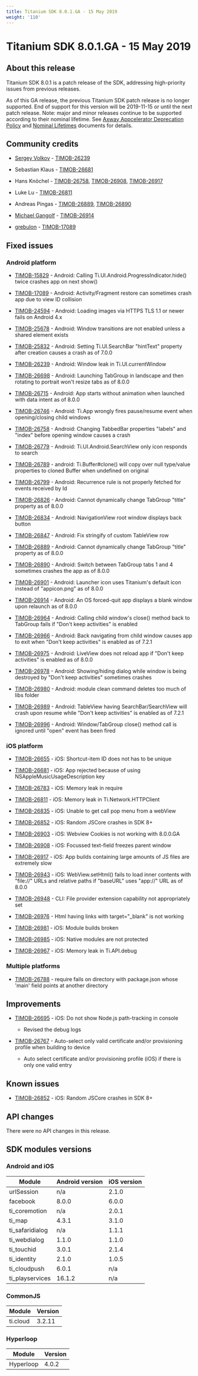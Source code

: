 ```yaml
---
title: Titanium SDK 8.0.1.GA - 15 May 2019
weight: '110'
---
```


# Titanium SDK 8.0.1.GA - 15 May 2019

## About this release

Titanium SDK 8.0.1 is a patch release of the SDK, addressing high-priority issues from previous releases.

As of this GA release, the previous Titanium SDK patch release is no longer supported. End of support for this version will be 2019-11-15 or until the next patch release. Note: major and minor releases continue to be supported according to their nominal lifetime. See [Axway Appcelerator Deprecation Policy](/guide/AMPLIFY_Appcelerator_Services_Overview/Axway_Appcelerator_Deprecation_Policy/) and [Nominal Lifetimes](#undefined) documents for details.

## Community credits

* [Sergey Volkov](https://github.com/drauggres) - [TIMOB-26239](https://jira.appcelerator.org/browse/TIMOB-26239)

* Sebastian Klaus - [TIMOB-26681](https://jira.appcelerator.org/browse/TIMOB-26681)

* Hans Knöchel - [TIMOB-26758](https://jira.appcelerator.org/browse/TIMOB-26758), [TIMOB-26908](https://jira.appcelerator.org/browse/TIMOB-26908), [TIMOB-26917](https://jira.appcelerator.org/browse/TIMOB-26917)

* Luke Lu - [TIMOB-26811](https://jira.appcelerator.org/browse/TIMOB-26811)

* Andreas Pingas - [TIMOB-26889](https://jira.appcelerator.org/browse/TIMOB-26889), [TIMOB-26890](https://jira.appcelerator.org/browse/TIMOB-26890)

* [Michael Gangolf](https://github.com/m1ga) - [TIMOB-26914](https://jira.appcelerator.org/browse/TIMOB-26914)

* [grebulon](https://github.com/grebulon) - [TIMOB-17089](https://jira.appcelerator.org/browse/TIMOB-17089)

## Fixed issues

### Android platform

* [TIMOB-15829](https://jira.appcelerator.org/browse/TIMOB-15829) - Android: Calling Ti.UI.Android.ProgressIndicator.hide() twice crashes app on next show()

* [TIMOB-17089](https://jira.appcelerator.org/browse/TIMOB-17089) - Android: Activity/Fragment restore can sometimes crash app due to view ID collision

* [TIMOB-24594](https://jira.appcelerator.org/browse/TIMOB-24594) - Android: Loading images via HTTPS TLS 1.1 or newer fails on Android 4.x

* [TIMOB-25678](https://jira.appcelerator.org/browse/TIMOB-25678) - Android: Window transitions are not enabled unless a shared element exists

* [TIMOB-25832](https://jira.appcelerator.org/browse/TIMOB-25832) - Android: Setting Ti.UI.SearchBar "hintText" property after creation causes a crash as of 7.0.0

* [TIMOB-26239](https://jira.appcelerator.org/browse/TIMOB-26239) - Android: Window leak in Ti.UI.currentWindow

* [TIMOB-26698](https://jira.appcelerator.org/browse/TIMOB-26698) - Android: Launching TabGroup in landscape and then rotating to portrait won't resize tabs as of 8.0.0

* [TIMOB-26715](https://jira.appcelerator.org/browse/TIMOB-26715) - Android: App starts without animation when launched with data intent as of 8.0.0

* [TIMOB-26746](https://jira.appcelerator.org/browse/TIMOB-26746) - Android: Ti.App wrongly fires pause/resume event when opening/closing child windows

* [TIMOB-26758](https://jira.appcelerator.org/browse/TIMOB-26758) - Android: Changing TabbedBar properties "labels" and "index" before opening window causes a crash

* [TIMOB-26779](https://jira.appcelerator.org/browse/TIMOB-26779) - Android: Ti.UI.Android.SearchView only icon responds to search

* [TIMOB-26789](https://jira.appcelerator.org/browse/TIMOB-26789) - android: Ti.Buffer#clone() will copy over null type/value properties to cloned Buffer when undefined on original

* [TIMOB-26799](https://jira.appcelerator.org/browse/TIMOB-26799) - Android: Recurrence rule is not properly fetched for events received by Id

* [TIMOB-26826](https://jira.appcelerator.org/browse/TIMOB-26826) - Android: Cannot dynamically change TabGroup "title" property as of 8.0.0

* [TIMOB-26834](https://jira.appcelerator.org/browse/TIMOB-26834) - Android: NavigationView root window displays back button

* [TIMOB-26847](https://jira.appcelerator.org/browse/TIMOB-26847) - Android: Fix stringify of custom TableView row

* [TIMOB-26889](https://jira.appcelerator.org/browse/TIMOB-26889) - Android: Cannot dynamically change TabGroup "title" property as of 8.0.0

* [TIMOB-26890](https://jira.appcelerator.org/browse/TIMOB-26890) - Android: Switch between TabGroup tabs 1 and 4 sometimes crashes the app as of 8.0.0

* [TIMOB-26901](https://jira.appcelerator.org/browse/TIMOB-26901) - Android: Launcher icon uses Titanium's default icon instead of "appicon.png" as of 8.0.0

* [TIMOB-26914](https://jira.appcelerator.org/browse/TIMOB-26914) - Android: An OS forced-quit app displays a blank window upon relaunch as of 8.0.0

* [TIMOB-26964](https://jira.appcelerator.org/browse/TIMOB-26964) - Android: Calling child window's close() method back to TabGroup fails if "Don't keep activities" is enabled

* [TIMOB-26966](https://jira.appcelerator.org/browse/TIMOB-26966) - Android: Back navigating from child window causes app to exit when "Don't keep activities" is enabled as of 7.2.1

* [TIMOB-26975](https://jira.appcelerator.org/browse/TIMOB-26975) - Android: LiveView does not reload app if "Don't keep activities" is enabled as of 8.0.0

* [TIMOB-26978](https://jira.appcelerator.org/browse/TIMOB-26978) - Android: Showing/hiding dialog while window is being destroyed by "Don't keep activities" sometimes crashes

* [TIMOB-26980](https://jira.appcelerator.org/browse/TIMOB-26980) - Android: module clean command deletes too much of libs folder

* [TIMOB-26989](https://jira.appcelerator.org/browse/TIMOB-26989) - Android: TableView having SearchBar/SearchView will crash upon resume while "Don't keep activities" is enabled as of 7.2.1

* [TIMOB-26996](https://jira.appcelerator.org/browse/TIMOB-26996) - Android: Window/TabGroup close() method call is ignored until "open" event has been fired

### iOS platform

* [TIMOB-26655](https://jira.appcelerator.org/browse/TIMOB-26655) - iOS: Shortcut-item ID does not has to be unique

* [TIMOB-26681](https://jira.appcelerator.org/browse/TIMOB-26681) - iOS: App rejected because of using NSAppleMusicUsageDescription key

* [TIMOB-26783](https://jira.appcelerator.org/browse/TIMOB-26783) - iOS: Memory leak in require

* [TIMOB-26811](https://jira.appcelerator.org/browse/TIMOB-26811) - iOS: Memory leak in Ti.Network.HTTPClient

* [TIMOB-26835](https://jira.appcelerator.org/browse/TIMOB-26835) - iOS: Unable to get call pop menu from a webView

* [TIMOB-26852](https://jira.appcelerator.org/browse/TIMOB-26852) - iOS: Random JSCore crashes in SDK 8+

* [TIMOB-26903](https://jira.appcelerator.org/browse/TIMOB-26903) - iOS: Webview Cookies is not working with 8.0.0.GA

* [TIMOB-26908](https://jira.appcelerator.org/browse/TIMOB-26908) - iOS: Focussed text-field freezes parent window

* [TIMOB-26917](https://jira.appcelerator.org/browse/TIMOB-26917) - iOS: App builds containing large amounts of JS files are extremely slow

* [TIMOB-26943](https://jira.appcelerator.org/browse/TIMOB-26943) - iOS: WebView.setHtml() fails to load inner contents with "file://" URLs and relative paths if "baseURL" uses "app://" URL as of 8.0.0

* [TIMOB-26948](https://jira.appcelerator.org/browse/TIMOB-26948) - CLI: File provider extension capability not appropriately set

* [TIMOB-26976](https://jira.appcelerator.org/browse/TIMOB-26976) - Html having links with target="\_blank" is not working

* [TIMOB-26981](https://jira.appcelerator.org/browse/TIMOB-26981) - iOS: Module builds broken

* [TIMOB-26985](https://jira.appcelerator.org/browse/TIMOB-26985) \- iOS: Native modules are not protected

* [TIMOB-26967](https://jira.appcelerator.org/browse/TIMOB-26967) - iOS: Memory leak in Ti.API.debug

### Multiple platforms

* [TIMOB-26788](https://jira.appcelerator.org/browse/TIMOB-26788) - require fails on directory with package.json whose 'main' field points at another directory

## Improvements

* [TIMOB-26695](https://jira.appcelerator.org/browse/TIMOB-26695) - iOS: Do not show Node.js path-tracking in console

    * Revised the debug logs

* [TIMOB-26767](https://jira.appcelerator.org/browse/TIMOB-26767) - Auto-select only valid certificate and/or provisioning profile when building to device

    * Auto select certificate and/or provisioning profile (iOS) if there is only one valid entry

## Known issues

* [TIMOB-26852](https://jira.appcelerator.org/browse/TIMOB-26852) - iOS: Random JSCore crashes in SDK 8+

## API changes

There were no API changes in this release.

## SDK modules versions

### Android and iOS

| Module | Android version | iOS version |
| --- | --- | --- |
| urlSession | n/a | 2.1.0 |
| facebook | 8.0.0 | 6.0.0 |
| ti\_coremotion | n/a | 2.0.1 |
| ti\_map | 4.3.1 | 3.1.0 |
| ti\_safaridialog | n/a | 1.1.1 |
| ti\_webdialog | 1.1.0 | 1.1.0 |
| ti\_touchid | 3.0.1 | 2.1.4 |
| ti\_identity | 2.1.0 | 1.0.5 |
| ti\_cloudpush | 6.0.1 | n/a |
| ti\_playservices | 16.1.2 | n/a |

### CommonJS

| Module | Version |
| --- | --- |
| ti.cloud | 3.2.11 |

### Hyperloop

| Module | Version |
| --- | --- |
| Hyperloop | 4.0.2 |
